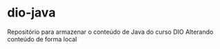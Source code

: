 # dio-java
Repositório para armazenar o conteúdo de Java do curso DIO
Alterando conteúdo de forma local
